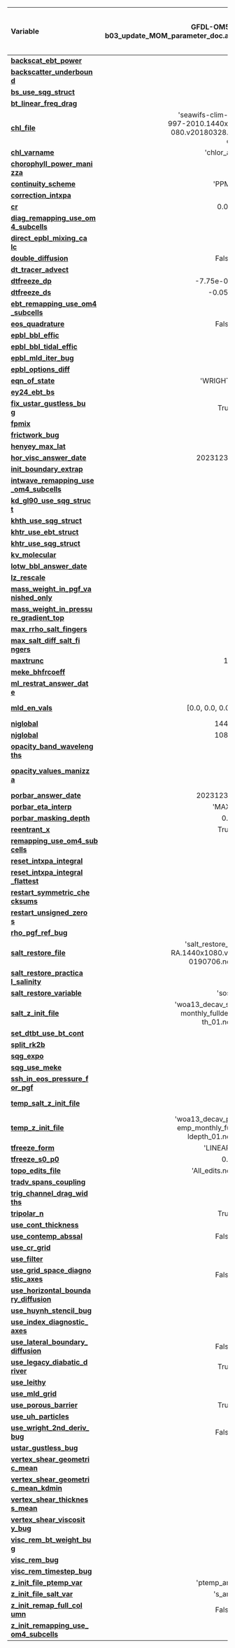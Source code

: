 | Variable                  | GFDL-OM5/<br>b03_update_MOM_parameter_doc.all | [MOM6-examples-breichl/<br>ice_ocean_SIS2/<br>Baltic_OM5_025/<br>MOM_parameter_doc.all](https://github.com/breichl/MOM6-examples/blob/8a09182e723b4a38d21d0f663bb3cd460a04e439/ice_ocean_SIS2/Baltic_OM5_025/MOM_parameter_doc.all) |
| :------------------------ | --------------: | --------------: |
| [**backscat_ebt_power**   ](https://github.com/mom-ocean/MOM6/search?q=backscat_ebt_power) |                 |             0.0 |
| [**backscatter_underboun<br>d**](https://github.com/mom-ocean/MOM6/search?q=backscatter_underbound) |            |            True |
| [**bs_use_sqg_struct**    ](https://github.com/mom-ocean/MOM6/search?q=bs_use_sqg_struct) |                 |           False |
| [**bt_linear_freq_drag**  ](https://github.com/mom-ocean/MOM6/search?q=bt_linear_freq_drag) |                 |           False |
| [**chl_file**             ](https://github.com/mom-ocean/MOM6/search?q=chl_file) | 'seawifs-clim-1<br>997-2010.1440x1<br>080.v20180328.n<br>c' | 'seawifs_1998-2<br>006_smoothed_2X<br>.v20140616.nc' |
| [**chl_varname**          ](https://github.com/mom-ocean/MOM6/search?q=chl_varname) |       'chlor_a' |         'CHL_A' |
| [**chorophyll_power_mani<br>zza**](https://github.com/mom-ocean/MOM6/search?q=chorophyll_power_manizza) |          | [0.674, 0.629, <br>0.0] |
| [**continuity_scheme**    ](https://github.com/mom-ocean/MOM6/search?q=continuity_scheme) |           'PPM' |                 |
| [**correction_intxpa**    ](https://github.com/mom-ocean/MOM6/search?q=correction_intxpa) |                 |           False |
| [**cr**                   ](https://github.com/mom-ocean/MOM6/search?q=cr) |            0.03 |          0.0175 |
| [**diag_remapping_use_om<br>4_subcells**](https://github.com/mom-ocean/MOM6/search?q=diag_remapping_use_om4_subcells) |   |            True |
| [**direct_epbl_mixing_ca<br>lc**](https://github.com/mom-ocean/MOM6/search?q=direct_epbl_mixing_calc) |           |           False |
| [**double_diffusion**     ](https://github.com/mom-ocean/MOM6/search?q=double_diffusion) |           False |            True |
| [**dt_tracer_advect**     ](https://github.com/mom-ocean/MOM6/search?q=dt_tracer_advect) |                 |          7200.0 |
| [**dtfreeze_dp**          ](https://github.com/mom-ocean/MOM6/search?q=dtfreeze_dp) |       -7.75e-08 |                 |
| [**dtfreeze_ds**          ](https://github.com/mom-ocean/MOM6/search?q=dtfreeze_ds) |          -0.054 |                 |
| [**ebt_remapping_use_om4<br>_subcells**](https://github.com/mom-ocean/MOM6/search?q=ebt_remapping_use_om4_subcells) |    |            True |
| [**eos_quadrature**       ](https://github.com/mom-ocean/MOM6/search?q=eos_quadrature) |           False |            True |
| [**epbl_bbl_effic**       ](https://github.com/mom-ocean/MOM6/search?q=epbl_bbl_effic) |                 |             0.0 |
| [**epbl_bbl_tidal_effic** ](https://github.com/mom-ocean/MOM6/search?q=epbl_bbl_tidal_effic) |                 |             0.0 |
| [**epbl_mld_iter_bug**    ](https://github.com/mom-ocean/MOM6/search?q=epbl_mld_iter_bug) |                 |            True |
| [**epbl_options_diff**    ](https://github.com/mom-ocean/MOM6/search?q=epbl_options_diff) |                 |               0 |
| [**eqn_of_state**         ](https://github.com/mom-ocean/MOM6/search?q=eqn_of_state) |        'WRIGHT' |    'ROQUET_RHO' |
| [**ey24_ebt_bs**          ](https://github.com/mom-ocean/MOM6/search?q=ey24_ebt_bs) |                 |           False |
| [**fix_ustar_gustless_bu<br>g**](https://github.com/mom-ocean/MOM6/search?q=fix_ustar_gustless_bug) |       True |                 |
| [**fpmix**                ](https://github.com/mom-ocean/MOM6/search?q=fpmix) |                 |           False |
| [**frictwork_bug**        ](https://github.com/mom-ocean/MOM6/search?q=frictwork_bug) |                 |            True |
| [**henyey_max_lat**       ](https://github.com/mom-ocean/MOM6/search?q=henyey_max_lat) |                 |            73.0 |
| [**hor_visc_answer_date** ](https://github.com/mom-ocean/MOM6/search?q=hor_visc_answer_date) |        20231231 |                 |
| [**init_boundary_extrap** ](https://github.com/mom-ocean/MOM6/search?q=init_boundary_extrap) |                 |           False |
| [**intwave_remapping_use<br>_om4_subcells**](https://github.com/mom-ocean/MOM6/search?q=intwave_remapping_use_om4_subcells) |  |          True |
| [**kd_gl90_use_sqg_struc<br>t**](https://github.com/mom-ocean/MOM6/search?q=kd_gl90_use_sqg_struct) |            |           False |
| [**khth_use_sqg_struct**  ](https://github.com/mom-ocean/MOM6/search?q=khth_use_sqg_struct) |                 |           False |
| [**khtr_use_ebt_struct**  ](https://github.com/mom-ocean/MOM6/search?q=khtr_use_ebt_struct) |                 |           False |
| [**khtr_use_sqg_struct**  ](https://github.com/mom-ocean/MOM6/search?q=khtr_use_sqg_struct) |                 |           False |
| [**kv_molecular**         ](https://github.com/mom-ocean/MOM6/search?q=kv_molecular) |                 |         1.5e-06 |
| [**lotw_bbl_answer_date** ](https://github.com/mom-ocean/MOM6/search?q=lotw_bbl_answer_date) |                 |        20190101 |
| [**lz_rescale**           ](https://github.com/mom-ocean/MOM6/search?q=lz_rescale) |                 |             1.0 |
| [**mass_weight_in_pgf_va<br>nished_only**](https://github.com/mom-ocean/MOM6/search?q=mass_weight_in_pgf_vanished_only) |  |           False |
| [**mass_weight_in_pressu<br>re_gradient_top**](https://github.com/mom-ocean/MOM6/search?q=mass_weight_in_pressure_gradient_top) |  |       False |
| [**max_rrho_salt_fingers**](https://github.com/mom-ocean/MOM6/search?q=max_rrho_salt_fingers) |                 |            2.55 |
| [**max_salt_diff_salt_fi<br>ngers**](https://github.com/mom-ocean/MOM6/search?q=max_salt_diff_salt_fingers) |        |          0.0001 |
| [**maxtrunc**             ](https://github.com/mom-ocean/MOM6/search?q=maxtrunc) |              10 |          100000 |
| [**meke_bhfrcoeff**       ](https://github.com/mom-ocean/MOM6/search?q=meke_bhfrcoeff) |                 |            -1.0 |
| [**ml_restrat_answer_dat<br>e**](https://github.com/mom-ocean/MOM6/search?q=ml_restrat_answer_date) |            |        20231231 |
| [**mld_en_vals**          ](https://github.com/mom-ocean/MOM6/search?q=mld_en_vals) | [0.0, 0.0, 0.0] | [25.0, 2500.0, <br>250000.0] |
| [**niglobal**             ](https://github.com/mom-ocean/MOM6/search?q=niglobal) |            1440 |              97 |
| [**njglobal**             ](https://github.com/mom-ocean/MOM6/search?q=njglobal) |            1080 |             105 |
| [**opacity_band_waveleng<br>ths**](https://github.com/mom-ocean/MOM6/search?q=opacity_band_wavelengths) |          | [0.0, 550.0, 70<br>0.0, 2800.0] |
| [**opacity_values_manizz<br>a**](https://github.com/mom-ocean/MOM6/search?q=opacity_values_manizza) |            | [0.0232, 0.074,<br> 0.225, 0.037, <br>2.86, 0.0] |
| [**porbar_answer_date**   ](https://github.com/mom-ocean/MOM6/search?q=porbar_answer_date) |        20231231 |                 |
| [**porbar_eta_interp**    ](https://github.com/mom-ocean/MOM6/search?q=porbar_eta_interp) |           'MAX' |                 |
| [**porbar_masking_depth** ](https://github.com/mom-ocean/MOM6/search?q=porbar_masking_depth) |             0.0 |                 |
| [**reentrant_x**          ](https://github.com/mom-ocean/MOM6/search?q=reentrant_x) |            True |           False |
| [**remapping_use_om4_sub<br>cells**](https://github.com/mom-ocean/MOM6/search?q=remapping_use_om4_subcells) |        |            True |
| [**reset_intxpa_integral**](https://github.com/mom-ocean/MOM6/search?q=reset_intxpa_integral) |                 |           False |
| [**reset_intxpa_integral<br>_flattest**](https://github.com/mom-ocean/MOM6/search?q=reset_intxpa_integral_flattest) |    |           False |
| [**restart_symmetric_che<br>cksums**](https://github.com/mom-ocean/MOM6/search?q=restart_symmetric_checksums) |       |           False |
| [**restart_unsigned_zero<br>s**](https://github.com/mom-ocean/MOM6/search?q=restart_unsigned_zeros) |            |           False |
| [**rho_pgf_ref_bug**      ](https://github.com/mom-ocean/MOM6/search?q=rho_pgf_ref_bug) |                 |            True |
| [**salt_restore_file**    ](https://github.com/mom-ocean/MOM6/search?q=salt_restore_file) | 'salt_restore_J<br>RA.1440x1080.v2<br>0190706.nc' | 'salt_restore.v<br>20140616.nc' |
| [**salt_restore_practica<br>l_salinity**](https://github.com/mom-ocean/MOM6/search?q=salt_restore_practical_salinity) |   |           False |
| [**salt_restore_variable**](https://github.com/mom-ocean/MOM6/search?q=salt_restore_variable) |           'sos' |          'salt' |
| [**salt_z_init_file**     ](https://github.com/mom-ocean/MOM6/search?q=salt_z_init_file) | 'woa13_decav_s_<br>monthly_fulldep<br>th_01.nc' | 'WOA05_pottemp_<br>salt.nc' |
| [**set_dtbt_use_bt_cont** ](https://github.com/mom-ocean/MOM6/search?q=set_dtbt_use_bt_cont) |                 |           False |
| [**split_rk2b**           ](https://github.com/mom-ocean/MOM6/search?q=split_rk2b) |                 |           False |
| [**sqg_expo**             ](https://github.com/mom-ocean/MOM6/search?q=sqg_expo) |                 |             1.0 |
| [**sqg_use_meke**         ](https://github.com/mom-ocean/MOM6/search?q=sqg_use_meke) |                 |           False |
| [**ssh_in_eos_pressure_f<br>or_pgf**](https://github.com/mom-ocean/MOM6/search?q=ssh_in_eos_pressure_for_pgf) |       |           False |
| [**temp_salt_z_init_file**](https://github.com/mom-ocean/MOM6/search?q=temp_salt_z_init_file) |              '' | 'WOA05_pottemp_<br>salt.nc' |
| [**temp_z_init_file**     ](https://github.com/mom-ocean/MOM6/search?q=temp_z_init_file) | 'woa13_decav_pt<br>emp_monthly_ful<br>ldepth_01.nc' | 'WOA05_pottemp_<br>salt.nc' |
| [**tfreeze_form**         ](https://github.com/mom-ocean/MOM6/search?q=tfreeze_form) |        'LINEAR' |     'TEOS_POLY' |
| [**tfreeze_s0_p0**        ](https://github.com/mom-ocean/MOM6/search?q=tfreeze_s0_p0) |             0.0 |                 |
| [**topo_edits_file**      ](https://github.com/mom-ocean/MOM6/search?q=topo_edits_file) |  'All_edits.nc' |              '' |
| [**tradv_spans_coupling** ](https://github.com/mom-ocean/MOM6/search?q=tradv_spans_coupling) |                 |            True |
| [**trig_channel_drag_wid<br>ths**](https://github.com/mom-ocean/MOM6/search?q=trig_channel_drag_widths) |          |            True |
| [**tripolar_n**           ](https://github.com/mom-ocean/MOM6/search?q=tripolar_n) |            True |           False |
| [**use_cont_thickness**   ](https://github.com/mom-ocean/MOM6/search?q=use_cont_thickness) |                 |           False |
| [**use_contemp_abssal**   ](https://github.com/mom-ocean/MOM6/search?q=use_contemp_abssal) |           False |            True |
| [**use_cr_grid**          ](https://github.com/mom-ocean/MOM6/search?q=use_cr_grid) |                 |           False |
| [**use_filter**           ](https://github.com/mom-ocean/MOM6/search?q=use_filter) |                 |           False |
| [**use_grid_space_diagno<br>stic_axes**](https://github.com/mom-ocean/MOM6/search?q=use_grid_space_diagnostic_axes) | False |              |
| [**use_horizontal_bounda<br>ry_diffusion**](https://github.com/mom-ocean/MOM6/search?q=use_horizontal_boundary_diffusion) |  |          False |
| [**use_huynh_stencil_bug**](https://github.com/mom-ocean/MOM6/search?q=use_huynh_stencil_bug) |                 |           False |
| [**use_index_diagnostic_<br>axes**](https://github.com/mom-ocean/MOM6/search?q=use_index_diagnostic_axes) |         |           False |
| [**use_lateral_boundary_<br>diffusion**](https://github.com/mom-ocean/MOM6/search?q=use_lateral_boundary_diffusion) | False |              |
| [**use_legacy_diabatic_d<br>river**](https://github.com/mom-ocean/MOM6/search?q=use_legacy_diabatic_driver) |   True |           False |
| [**use_leithy**           ](https://github.com/mom-ocean/MOM6/search?q=use_leithy) |                 |           False |
| [**use_mld_grid**         ](https://github.com/mom-ocean/MOM6/search?q=use_mld_grid) |                 |           False |
| [**use_porous_barrier**   ](https://github.com/mom-ocean/MOM6/search?q=use_porous_barrier) |            True |           False |
| [**use_uh_particles**     ](https://github.com/mom-ocean/MOM6/search?q=use_uh_particles) |                 |           False |
| [**use_wright_2nd_deriv_<br>bug**](https://github.com/mom-ocean/MOM6/search?q=use_wright_2nd_deriv_bug) |    False |                 |
| [**ustar_gustless_bug**   ](https://github.com/mom-ocean/MOM6/search?q=ustar_gustless_bug) |                 |           False |
| [**vertex_shear_geometri<br>c_mean**](https://github.com/mom-ocean/MOM6/search?q=vertex_shear_geometric_mean) |       |            True |
| [**vertex_shear_geometri<br>c_mean_kdmin**](https://github.com/mom-ocean/MOM6/search?q=vertex_shear_geometric_mean_kdmin) |  |          1e-09 |
| [**vertex_shear_thicknes<br>s_mean**](https://github.com/mom-ocean/MOM6/search?q=vertex_shear_thickness_mean) |       |           False |
| [**vertex_shear_viscosit<br>y_bug**](https://github.com/mom-ocean/MOM6/search?q=vertex_shear_viscosity_bug) |        |           False |
| [**visc_rem_bt_weight_bu<br>g**](https://github.com/mom-ocean/MOM6/search?q=visc_rem_bt_weight_bug) |            |            True |
| [**visc_rem_bug**         ](https://github.com/mom-ocean/MOM6/search?q=visc_rem_bug) |                 |            True |
| [**visc_rem_timestep_bug**](https://github.com/mom-ocean/MOM6/search?q=visc_rem_timestep_bug) |                 |            True |
| [**z_init_file_ptemp_var**](https://github.com/mom-ocean/MOM6/search?q=z_init_file_ptemp_var) |      'ptemp_an' |         'PTEMP' |
| [**z_init_file_salt_var** ](https://github.com/mom-ocean/MOM6/search?q=z_init_file_salt_var) |          's_an' |          'SALT' |
| [**z_init_remap_full_col<br>umn**](https://github.com/mom-ocean/MOM6/search?q=z_init_remap_full_column) |    False |            True |
| [**z_init_remapping_use_<br>om4_subcells**](https://github.com/mom-ocean/MOM6/search?q=z_init_remapping_use_om4_subcells) |  |           True |
